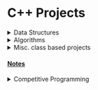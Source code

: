 # C++ Projects

<details>
   <summary> Data Structures </summary>

1.  [Linked list class](DataStructures/LinkedList/include/list.hpp)
2.  [Stack implemented using node pointer](DataStructures/Stack/include/Stack.hpp)
3.  [Queue implemented using node pointers](DataStructures/Queue/include/Queue.hpp)
4.  [Binary search tree](DataStructures/BinarySearchTree/include/BST.hpp)
5.  [(max) Binary Heap](DataStructures/BinaryHeaps/include/BinaryHeap.hpp)

</details>

<details>
    <summary> Algorithms </summary>

1.  [Searching Algorithms](Algorithms/Searching)
2.  [Sorting Algorithms](Algorithms/Sorting)

</details>

<details>
   <summary> Misc. class based projects </summary>

1.  [myString class](Misc/String/include/mystring.hpp)
2.  [Class modelling complex numbers](Misc/ComplexNumbers/include/cmpx.hpp)
3.  [Class modelling vectors (euclidean)](Misc/Vector/include/vector.hpp)

</details>

#### [Notes](Notes/README.md)

<details>
   <summary> Competitive Programming </summary>

1.  [C++ template file](Misc/template.cpp)
2.  [CodeChef problems](CompetitiveProgramming/CodeChef/README.md)
3.  [HackerRank problems](CompetitiveProgramming/HackerRank/README.md)
4.  [AtCoder problems](CompetitiveProgramming/AtCoder/README.md)
5.  [Codeforces problems](CompetitiveProgramming/Codeforces/README.md)
6.  [CSES problems](CompetitiveProgramming/CSES/README.md)
7.  [TCP contests](CompetitiveProgramming/TCP/README.md)

_Note : above folders aren't comprehensive_

</details>
